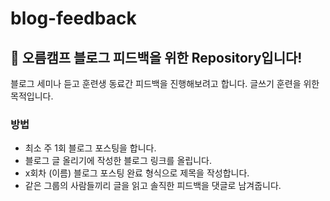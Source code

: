# blog-feedback

## 👋 오름캠프 블로그 피드백을 위한 Repository입니다!
블로그 세미나 듣고 훈련생 동료간 피드백을 진행해보려고 합니다. 글쓰기 훈련을 위한 목적입니다.

### 방법
- 최소 주 1회 블로그 포스팅을 합니다.
- 블로그 글 올리기에 작성한 블로그 링크를 올립니다.
- x회차 (이름) 블로그 포스팅 완료 형식으로 제목을 작성합니다.
- 같은 그룹의 사람들끼리 글을 읽고 솔직한 피드백을 댓글로 남겨줍니다.